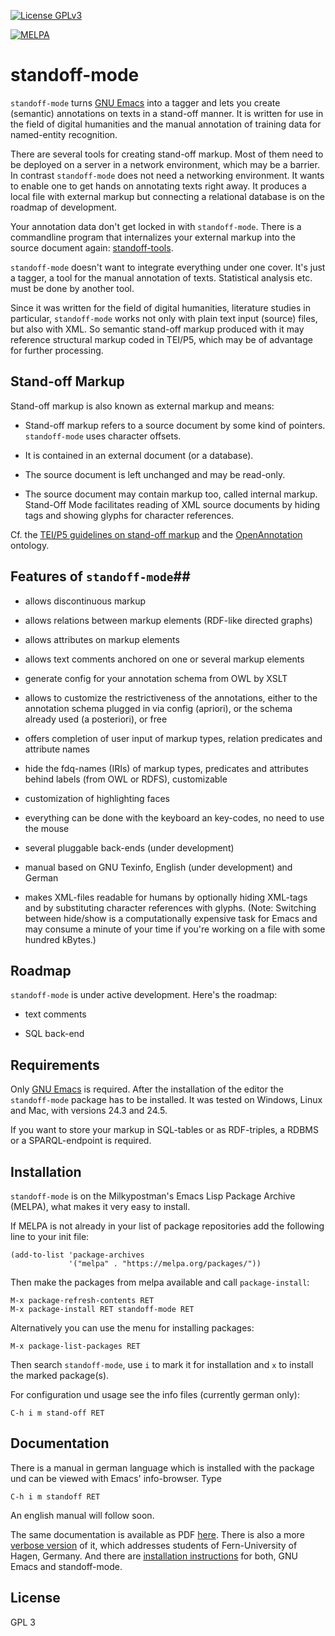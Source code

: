 [![License GPLv3](https://img.shields.io/badge/license-GPL_3-green.svg)](http://www.gnu.org/licenses/gpl-3.0.txt)

[![MELPA](https://melpa.org/packages/standoff-mode-badge.svg)](https://melpa.org/#/standoff-mode)

# standoff-mode #

`standoff-mode` turns [GNU Emacs](http://www.gnu.org/software/emacs/)
into a tagger and lets you create (semantic) annotations on texts
in a stand-off manner. It is written for use in the field of digital
humanities and the manual annotation of training data for named-entity
recognition.

There are several tools for creating stand-off markup. Most of them
need to be deployed on a server in a network environment, which may be
a barrier. In contrast `standoff-mode` does not need a networking
environment. It wants to enable one to get hands on annotating texts
right away. It produces a local file with external markup but
connecting a relational database is on the roadmap of development.

Your annotation data don't get locked in with `standoff-mode`. There
is a commandline program that internalizes your external markup into
the source document again:
[standoff-tools](https://github.com/lueck/standoff-tools).

`standoff-mode` doesn't want to integrate everything under one
cover. It's just a tagger, a tool for the manual annotation of
texts. Statistical analysis etc. must be done by another tool.

Since it was written for the field of digital humanities, literature
studies in particular, `standoff-mode` works not only with plain text
input (source) files, but also with XML. So semantic stand-off markup
produced with it may reference structural markup coded in TEI/P5,
which may be of advantage for further processing.

## Stand-off Markup ##

Stand-off markup is also known as external markup and means:

- Stand-off markup refers to a source document by some kind of
  pointers. `standoff-mode` uses character offsets.

- It is contained in an external document (or a database).

- The source document is left unchanged and may be read-only.

- The source document may contain markup too, called internal
  markup. Stand-Off Mode facilitates reading of XML source documents
  by hiding tags and showing glyphs for character references.

Cf. the
[TEI/P5 guidelines on stand-off markup](http://www.tei-c.org/release/doc/tei-p5-doc/de/html/SA.html#SASO)
and the [OpenAnnotation](http://www.openannotation.org/spec/core/)
ontology.

## Features of `standoff-mode`##

- allows discontinuous markup

- allows relations between markup elements (RDF-like directed graphs)

- allows attributes on markup elements

- allows text comments anchored on one or several markup elements

- generate config for your annotation schema from OWL by XSLT

- allows to customize the restrictiveness of the annotations, either
  to the annotation schema plugged in via config (apriori), or the
  schema already used (a posteriori), or free

- offers completion of user input of markup types, relation predicates
  and attribute names

- hide the fdq-names (IRIs) of markup types, predicates and attributes
  behind labels (from OWL or RDFS), customizable

- customization of highlighting faces

- everything can be done with the keyboard an key-codes, no need to
  use the mouse

- several pluggable back-ends (under development)

- manual based on GNU Texinfo, English (under development) and German

- makes XML-files readable for humans by optionally hiding XML-tags
  and by substituting character references with glyphs. (Note:
  Switching between hide/show is a computationally expensive task for
  Emacs and may consume a minute of your time if you're working on a
  file with some hundred kBytes.)

## Roadmap ##

`standoff-mode` is under active development. Here's the roadmap:

- text comments

- SQL back-end

## Requirements ##

Only [GNU Emacs](http://www.gnu.org/software/emacs/#Obtaining) is
required. After the installation of the editor the `standoff-mode`
package has to be installed. It was tested on Windows, Linux and Mac,
with versions 24.3 and 24.5.

If you want to store your markup in SQL-tables or as RDF-triples, a
RDBMS or a SPARQL-endpoint is required.

## Installation ##

`standoff-mode` is on the Milkypostman's Emacs Lisp Package Archive
(MELPA), what makes it very easy to install.

If MELPA is not already in your list of package repositories add the
following line to your init file:

	(add-to-list 'package-archives
	             '("melpa" . "https://melpa.org/packages/"))

Then make the packages from melpa available and call `package-install`:

	M-x package-refresh-contents RET
	M-x package-install RET standoff-mode RET

Alternatively you can use the menu for installing packages:

	M-x package-list-packages RET

Then search `standoff-mode`, use `i` to mark it for installation and
`x` to install the marked package(s).

For configuration und usage see the info files (currently german
only):

	C-h i m stand-off RET

## Documentation

There is a manual in german language which is installed with the
package und can be viewed with Emacs' info-browser. Type

	C-h i m standoff RET

An english manual will follow soon.

The same documentation is available as
PDF
[here](http://beispiel.germanistik.rub.de/@@/doc/standoff-de.pdf). There
is also a
more
[verbose version](http://beispiel.germanistik.rub.de/@@/doc/standoff-praktikum.pdf) of
it, which addresses students of Fern-University of Hagen, Germany. And
there
are
[installation instructions](http://beispiel.germanistik.rub.de/@@/doc/Emacs-Installation.pdf) for
both, GNU Emacs and standoff-mode.


## License ##

GPL 3

<!--  LocalWords:  SQL RDF SPARQL OpenAnnotation roadmap TEI glyphs
 -->
<!--  LocalWords:  SASO config XSLT apriori posteriori fdq IRIs RDFS
 -->
<!--  LocalWords:  Texinfo RDBMS
 -->
